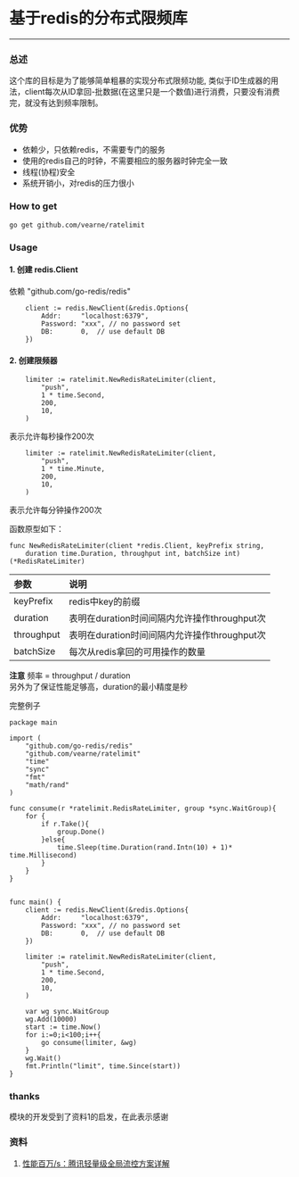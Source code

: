 # 基于redis的分布式限频库

---

### 总述
这个库的目标是为了能够简单粗暴的实现分布式限频功能, 类似于ID生成器的用法，client每次从ID拿回-批数据(在这里只是一个数值)进行消费，只要没有消费完，就没有达到频率限制。


### 优势
* 依赖少，只依赖redis，不需要专门的服务
* 使用的redis自己的时钟，不需要相应的服务器时钟完全一致
* 线程(协程)安全
* 系统开销小，对redis的压力很小

### How to get
```
go get github.com/vearne/ratelimit
```
### Usage
#### 1. 创建 redis.Client
依赖 "github.com/go-redis/redis"
```
	client := redis.NewClient(&redis.Options{
		Addr:     "localhost:6379",
		Password: "xxx", // no password set
		DB:       0,  // use default DB
	})
```

#### 2. 创建限频器
```
	limiter := ratelimit.NewRedisRateLimiter(client,
		"push",
		1 * time.Second,
		200,
		10,
	)
```
表示允许每秒操作200次
```
	limiter := ratelimit.NewRedisRateLimiter(client,
		"push",
		1 * time.Minute,
		200,
		10,
	)
```
表示允许每分钟操作200次

函数原型如下：
```
func NewRedisRateLimiter(client *redis.Client, keyPrefix string,
	duration time.Duration, throughput int, batchSize int) (*RedisRateLimiter)
```
|参数|说明|
|:---|:---|
|keyPrefix|redis中key的前缀|
|duration|表明在duration时间间隔内允许操作throughput次|
|throughput|表明在duration时间间隔内允许操作throughput次|
|batchSize|每次从redis拿回的可用操作的数量|

**注意**
频率 = throughput / duration    
另外为了保证性能足够高，duration的最小精度是秒    



完整例子
```
package main

import (
	"github.com/go-redis/redis"
	"github.com/vearne/ratelimit"
	"time"
	"sync"
	"fmt"
	"math/rand"
)

func consume(r *ratelimit.RedisRateLimiter, group *sync.WaitGroup){
	for {
		if r.Take(){
			group.Done()
		}else{
			time.Sleep(time.Duration(rand.Intn(10) + 1)* time.Millisecond)
		}
	}
}


func main() {
	client := redis.NewClient(&redis.Options{
		Addr:     "localhost:6379",
		Password: "xxx", // no password set
		DB:       0,  // use default DB
	})

	limiter := ratelimit.NewRedisRateLimiter(client,
		"push",
		1 * time.Second,
		200,
		10,
	)

	var wg sync.WaitGroup
	wg.Add(10000)
	start := time.Now()
	for i:=0;i<100;i++{
		go consume(limiter, &wg)
	}
	wg.Wait()
	fmt.Println("limit", time.Since(start))
}
```


### thanks
模块的开发受到了资料1的启发，在此表示感谢



### 资料
1. [性能百万/s：腾讯轻量级全局流控方案详解](http://wetest.qq.com/lab/view/320.html)




